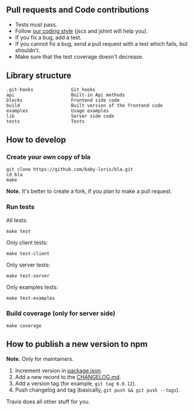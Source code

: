 ## Pull requests and Code contributions

* Tests must pass.
* Follow [our coding style](https://github.com/ymaps/codestyle/blob/master/js.md) (jscs and jshint will help you).
* If you fix a bug, add a test.
* If you cannot fix a bug, send a pull request with a test which fails, but shouldn't.
* Make sure that the test coverage doesn't decrease.

## Library structure
```
.git-hooks              Git hooks
api                     Built-in Api methods
blocks                  Frontend side code
build                   Built version of the frontend code
examples                Usage examples
lib                     Server side code
tests                   Tests
```

## How to develop
### Create your own copy of bla
```
git clone https://github.com/baby-loris/bla.git
cd bla
make
```

**Note.** It's better to create a fork, if you plan to make a pull request.

### Run tests
All tests:
```
make test
```

Only client tests:
```
make test-client
```

Only server tests:
```
make test-server
```

Only examples tests:
```
make test-examples
```

### Build coverage (only for server side)
```
make coverage
```

## How to publish a new version to npm
**Note.** Only for maintainers.

  1. Increment version in [package.json](package.json).
  2. Add a new record to the [CHANGELOG.md](CHANGELOG.md).
  3. Add a version tag (for example, `git tag 0.0.12`).
  4. Push changelog and tag (basically, `git push && git push --tags`).

Travis does all other stuff for you.
